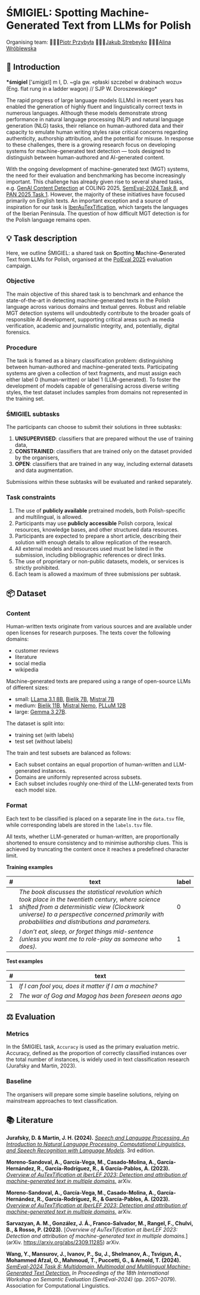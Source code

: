 # ŚMIGIEL: Spotting Machine-Generated Text from LLMs for Polish

Organising team: 🦸🏻‍♂️[Piotr Przybyła](https://piotr.phd/) 👨🏼‍💻[Jakub Strebeyko](https://github.com/JStrebeyko)
👩🏻‍🏫[Alina Wróblewska](https://zil.ipipan.waw.pl/AlinaWroblewska)

## 👋 Introduction

**\*śmigiel** ['ɕmiɡjɛl] m I, D. ~gla gw. «płaski szczebel w drabinach wozu» (Eng. flat rung in a ladder wagon)
// SJP W. Doroszewskiego\*

The rapid progress of large language models (LLMs) in recent years has enabled the generation of highly fluent and linguistically correct texts in numerous languages. Although these models demonstrate strong performance in natural language processing (NLP) and natural language generation (NLG) tasks, their reliance on human-authored data and their capacity to emulate human writing styles raise critical concerns regarding authenticity, authorship attribution, and the potential for misuse. In response to these challenges, there is a growing research focus on developing systems for machine-generated text detection — tools designed to distinguish between human-authored and AI-generated content.

With the ongoing development of machine-generated text (MGT) systems, the need for their evaluation and benchmarking has become increasingly important. This challenge has already given rise to several shared tasks, e.g. [GenAI Content Detection](https://genai-content-detection.gitlab.io) at COLING 2025, [SemEval-2024 Task 8](https://github.com/mbzuai-nlp/SemEval2024-task8), and [PAN 2025 Task 1](https://pan.webis.de/clef25/pan25-web/style-change-detection.html). However, the majority of these initiatives have focused primarily on English texts. An important exception and a source of inspiration for our task is [IberAuTexTification](https://sites.google.com/view/iberautextification/home), which targets the languages of the Iberian Peninsula. The question of how difficult MGT detection is for the Polish language remains open.

## 💡 Task description

Here, we outline ŚMIGIEL: a shared task on **S**potting **M**achine-**G**enerated Text from **L**LMs for Polish, organised at the [PolEval 2025](https://poleval.pl) evaluation campaign.

### Objective

The main objective of this shared task is to benchmark and enhance the state-of-the-art in detecting machine-generated texts in the Polish language across various domains and textual genres. Robust and reliable MGT detection systems will undoubtedly contribute to the broader goals of responsible AI development, supporting critical areas such as media verification, academic and journalistic integrity, and, potentially, digital forensics.

### Procedure

The task is framed as a binary classification problem: distinguishing between human-authored and machine-generated texts. Participating systems are given a collection of text fragments, and must assign each either label 0 (human-written) or label 1 (LLM-generated). To foster the development of models capable of generalising across diverse writing styles, the test dataset includes samples from domains not represented in the training set.

### ŚMIGIEL subtasks

The participants can choose to submit their solutions in three subtasks:

1. **UNSUPERVISED**: classifiers that are prepared without the use of training data,
2. **CONSTRAINED**: classifiers that are trained only on the dataset provided by the organisers,
3. **OPEN**: classifiers that are trained in any way, including external datasets and data augmentation.

Submissions within these subtasks will be evaluated and ranked separately.

### Task constraints

1. The use of **publicly available** pretrained models, both Polish-specific and multilingual, is allowed.
1. Participants may use **publicly accessible** Polish corpora, lexical resources, knowledge bases, and other structured data resources.
1. Participants are expected to prepare a short article, describing their solution with enough details to allow replication of the research.
1. All external models and resources used must be listed in the submission, including bibliographic references or direct links.
1. The use of proprietary or non-public datasets, models, or services is strictly prohibited.
1. Each team is allowed a maximum of three submissions per subtask.

## 📦 Dataset

### Content

Human-written texts originate from various sources and are available under open licenses for research purposes. The texts cover the following domains:

- customer reviews
- literature
- social media
- wikipedia

Machine-generated texts are prepared using a range of open-source LLMs of different sizes:

- small: [LLama 3.1 8B](https://huggingface.co/meta-llama/Llama-3.1-8B-Instruct), [Bielik 7B](https://huggingface.co/speakleash/Bielik-7B-Instruct-v0.1), [Mistral 7B](https://huggingface.co/mistralai/Mistral-7B-Instruct-v0.2)
- medium: [Bielik 11B](https://huggingface.co/speakleash/Bielik-11B-v2.3-Instruct), [Mistral Nemo](https://huggingface.co/mistralai/Mistral-Nemo-Instruct-2407), [PLLuM 12B](https://huggingface.co/CYFRAGOVPL/pllum-12b-nc-chat-250715)
- large: [Gemma 3 27B](https://huggingface.co/google/gemma-3-27b-it).

The dataset is split into:

- training set (with labels)
- test set (without labels)

The train and test subsets are balanced as follows:

- Each subset contains an equal proportion of human-written and LLM-generated instances.
- Domains are uniformly represented across subsets.
- Each subset includes roughly one-third of the LLM-generated texts from each model size.

### Format

Each text to be classified is placed on a separate line in the ``data.tsv`` file, while corresponding labels are stored in the ``labels.tsv`` file.

All texts, whether LLM-generated or human-written, are proportionally shortened to ensure consistency and to minimise authorship clues. This is achieved by truncating the content once it reaches a predefined character limit.

**Training examples**

| #   | text                                                                                                                                                                                                                                                      | label |
| --- | --------------------------------------------------------------------------------------------------------------------------------------------------------------------------------------------------------------------------------------------------------- | ----- |
| 1   | *The book discusses the statistical revolution which took place in the twentieth century, where science shifted from a deterministic view (Clockwork universe) to a perspective concerned primarily with probabilities and distributions and parameters.* | 0  |
| 2   | *I don’t eat, sleep, or forget things mid-sentence (unless you want me to role-play as someone who does).*                                                                                                                                                | 1   |

**Test examples**

| #   | text                                                   |
| --- | ------------------------------------------------------ |
| 1   | *If I can fool you, does it matter if I am a machine?* |
| 2   | *The war of Gog and Magog has been foreseen aeons ago* |

## ⚖️ Evaluation

### Metrics

In the ŚMIGIEL task, ``Accuracy`` is used as the primary evaluation metric. Accuracy, defined as the proportion of correctly classified instances over the total number of instances, is widely used in text classification research (Jurafsky and Martin, 2023). 

### Baseline

The organisers will prepare some simple baseline solutions, relying on mainstream approaches to text classification.


## 📚 Literature

**Jurafsky, D. & Martin, J. H. (2024).** [_Speech and Language Processing. An Introduction to Natural Language Processing, Computational Linguistics, and Speech Recognition with Language Models_](https://web.stanford.edu/~jurafsky/slp3/ed3book.pdf). 3rd edition.

**Moreno-Sandoval, A., García-Vega, M., Casado-Molina, A., García-Hernández, R., García-Rodríguez, R., & García-Pablos, A. (2023).** [_Overview of AuTexTification at IberLEF 2023: Detection and attribution of machine-generated text in multiple domains._](https://arxiv.org/abs/2309.11285) arXiv.

**Moreno-Sandoval, A., García-Vega, M., Casado-Molina, A., García-Hernández, R., García-Rodríguez, R., & García-Pablos, A. (2023).** [_Overview of AuTexTification at IberLEF 2023: Detection and attribution of machine-generated text in multiple domains._](https://arxiv.org/abs/2309.11285) arXiv.

**Sarvazyan, A. M., González, J. Á., Franco-Salvador, M., Rangel, F., Chulvi, B., & Rosso, P. (2023).** [_Overview of AuTexTification at IberLEF 2023: Detection and attribution of machine-generated text in multiple domains._](arXiv. https://arxiv.org/abs/2309.11285) arXiv.

**Wang, Y., Mansurov, J., Ivanov, P., Su, J., Shelmanov, A., Tsvigun, A., Mohammed Afzal, O., Mahmoud, T., Puccetti, G., & Arnold, T. (2024).** _[SemEval-2024 Task 8: Multidomain, Multimodal and Multilingual Machine-Generated Text Detection.](https://doi.org/10.18653/v1/2024.semeval-1.279) In Proceedings of the 18th International Workshop on Semantic Evaluation (SemEval-2024)_ (pp. 2057–2079). Association for Computational Linguistics.


